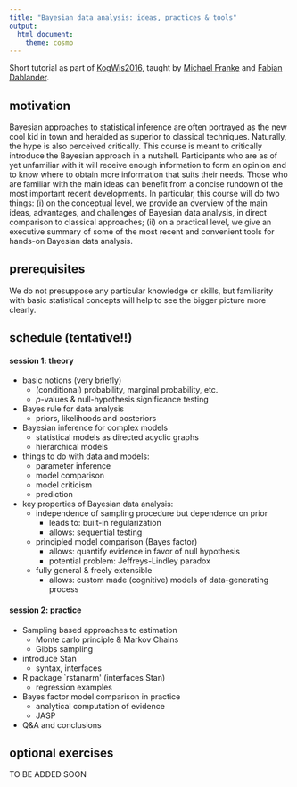 ```yaml
---
title: "Bayesian data analysis: ideas, practices & tools"
output:
  html_document:
    theme: cosmo
---
```


Short tutorial as part of [KogWis2016](http://kogwis2016.spatial-cognition.de), taught by [Michael Franke](http://www.sfs.uni-tuebingen.de/~mfranke/) and [Fabian Dablander](https://twitter.com/fdabl).

## motivation

Bayesian approaches to statistical inference are often portrayed as the new cool kid in town
and heralded as superior to classical techniques. Naturally, the hype is also perceived
critically. This course is meant to critically introduce the Bayesian approach in a
nutshell. Participants who are as of yet unfamiliar with it will receive enough information to
form an opinion and to know where to obtain more information that suits their needs. Those who
are familiar with the main ideas can benefit from a concise rundown of the most important
recent developments. In particular, this course will do two things: (i) on the conceptual
level, we provide an overview of the main ideas, advantages, and challenges of Bayesian data
analysis, in direct comparison to classical approaches; (ii) on a practical level, we give an
executive summary of some of the most recent and convenient tools for hands-on Bayesian data
analysis.

## prerequisites

We do not presuppose any particular knowledge or skills, but familiarity with basic statistical
concepts will help to see the bigger picture more clearly. 

## schedule (tentative!!)

#### session 1: theory

- basic notions (very briefly)
    - (conditional) probability, marginal probability, etc.
    - $p$-values & null-hypothesis significance testing
- Bayes rule for data analysis
    - priors, likelihoods and posteriors
- Bayesian inference for complex models
    - statistical models as directed acyclic graphs
    - hierarchical models
- things to do with data and models:
    - parameter inference
    - model comparison 
    - model criticism
    - prediction
- key properties of Bayesian data analysis:
    - independence of sampling procedure but dependence on prior
        - leads to: built-in regularization
        - allows: sequential testing
    -  principled model comparison (Bayes factor)
        - allows: quantify evidence in favor of null hypothesis
        - potential problem: Jeffreys-Lindley paradox
    - fully general \& freely extensible
        - allows: custom made (cognitive) models of data-generating process

#### session 2: practice
- Sampling based approaches to estimation
    - Monte carlo principle & Markov Chains
    - Gibbs sampling
- introduce Stan
    - syntax, interfaces
- R package `rstanarm' (interfaces Stan)
    - regression examples
- Bayes factor model comparison in practice
    - analytical computation of evidence
    - JASP
- Q\&A and conclusions

## optional exercises

TO BE ADDED SOON  

